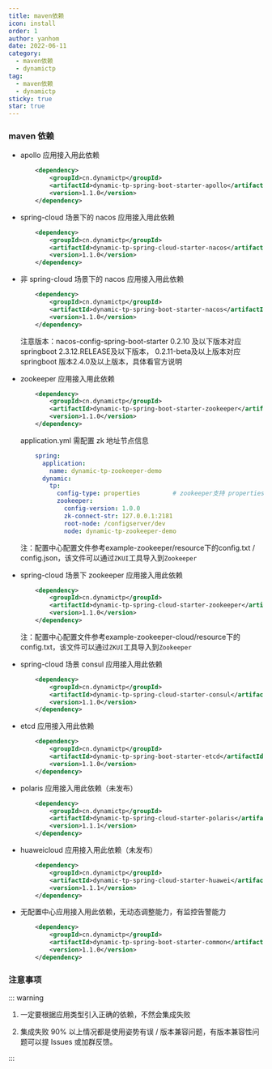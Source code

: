 ```yaml
---
title: maven依赖
icon: install
order: 1
author: yanhom
date: 2022-06-11
category:
  - maven依赖
  - dynamictp
tag:
  - maven依赖
  - dynamictp
sticky: true
star: true
---
```


<div class="wwads-cn wwads-vertical wwads-sticky" data-id="212" style="max-width:180px"></div>

### maven 依赖

+ apollo 应用接入用此依赖

   ```xml
       <dependency>
           <groupId>cn.dynamictp</groupId>
           <artifactId>dynamic-tp-spring-boot-starter-apollo</artifactId>
           <version>1.1.0</version>
       </dependency>
   ```

+ spring-cloud 场景下的 nacos 应用接入用此依赖

   ```xml
       <dependency>
           <groupId>cn.dynamictp</groupId>
           <artifactId>dynamic-tp-spring-cloud-starter-nacos</artifactId>
           <version>1.1.0</version>
       </dependency>
   ```

+ 非 spring-cloud 场景下的 nacos 应用接入用此依赖

   ```xml
       <dependency>
           <groupId>cn.dynamictp</groupId>
           <artifactId>dynamic-tp-spring-boot-starter-nacos</artifactId>
           <version>1.1.0</version>
       </dependency>
   ```
   注意版本：nacos-config-spring-boot-starter 0.2.10 及以下版本对应 springboot 2.3.12.RELEASE及以下版本，
   0.2.11-beta及以上版本对应springboot 版本2.4.0及以上版本，具体看官方说明

+ zookeeper 应用接入用此依赖

   ```xml
       <dependency>
           <groupId>cn.dynamictp</groupId>
           <artifactId>dynamic-tp-spring-boot-starter-zookeeper</artifactId>
           <version>1.1.0</version>
       </dependency>
   ```
   application.yml 需配置 zk 地址节点信息

    ```yaml
        spring:
          application:
            name: dynamic-tp-zookeeper-demo
          dynamic:
            tp:
              config-type: properties         # zookeeper支持 properties & json 配置
              zookeeper:
                config-version: 1.0.0
                zk-connect-str: 127.0.0.1:2181
                root-node: /configserver/dev
                node: dynamic-tp-zookeeper-demo
    ```
    注：配置中心配置文件参考example-zookeeper/resource下的config.txt / config.json，该文件可以通过`ZKUI`工具导入到`Zookeeper`
   
+ spring-cloud 场景下 zookeeper 应用接入用此依赖

   ```xml
       <dependency>
           <groupId>cn.dynamictp</groupId>
           <artifactId>dynamic-tp-spring-cloud-starter-zookeeper</artifactId>
           <version>1.1.0</version>
       </dependency>
   ```
   
   注：配置中心配置文件参考example-zookeeper-cloud/resource下的config.txt，该文件可以通过`ZKUI`工具导入到`Zookeeper`

+ spring-cloud 场景 consul 应用接入用此依赖

   ```xml
       <dependency>
           <groupId>cn.dynamictp</groupId>
           <artifactId>dynamic-tp-spring-cloud-starter-consul</artifactId>
           <version>1.1.0</version>
       </dependency>
   ```

+ etcd 应用接入用此依赖

   ```xml
       <dependency>
           <groupId>cn.dynamictp</groupId>
           <artifactId>dynamic-tp-spring-boot-starter-etcd</artifactId>
           <version>1.1.0</version>
       </dependency>
   ```

+ polaris 应用接入用此依赖（未发布）

   ```xml
       <dependency>
           <groupId>cn.dynamictp</groupId>
           <artifactId>dynamic-tp-spring-cloud-starter-polaris</artifactId>
           <version>1.1.1</version>
       </dependency>
   ```

+ huaweicloud 应用接入用此依赖（未发布）

   ```xml
       <dependency>
           <groupId>cn.dynamictp</groupId>
           <artifactId>dynamic-tp-spring-cloud-starter-huawei</artifactId>
           <version>1.1.1</version>
       </dependency>
   ```
   
+ 无配置中心应用接入用此依赖，无动态调整能力，有监控告警能力

   ```xml
       <dependency>
           <groupId>cn.dynamictp</groupId>
           <artifactId>dynamic-tp-spring-boot-starter-common</artifactId>
           <version>1.1.0</version>
       </dependency>
   ```

### 注意事项

::: warning

1. 一定要根据应用类型引入正确的依赖，不然会集成失败

2. 集成失败 90% 以上情况都是使用姿势有误 / 版本兼容问题，有版本兼容性问题可以提 Issues 或加群反馈。

:::